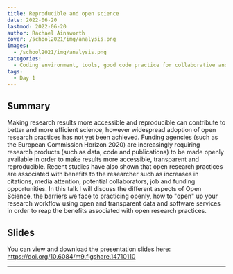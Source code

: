 ```yaml
---
title: Reproducible and open science
date: 2022-06-20
lastmod: 2022-06-20
author: Rachael Ainsworth
cover: /school2021/img/analysis.png
images:
  - /school2021/img/analysis.png
categories:
  - Coding environment, tools, good code practice for collaborative and continuous developments
tags:
  - Day 1
---
```


<!--more-->
<!---->

<!-- Dear instructor:
* The dates at the top of this markdown (.md) document will help order the classes in the portal.
Please, if you don't need to, do not change the one that is now.
* Take into account that there is a feature in the dates: if you use a date in the future, the class will be not visible in the portal until the date you have assigned.
* You can create dedicated folders if you need to.
* But if you simply need to add some pictures, you can use the folder ../static/img/ mentioned at the top as /school2021/img/
-->

<!---->

## Summary

Making research results more accessible and reproducible can contribute to better and more efficient science, however widespread adoption of open research practices has not yet been achieved. Funding agencies (such as the European Commission Horizon 2020) are increasingly requiring research products (such as data, code and publications) to be made openly available in order to make results more accessible, transparent and reproducible. Recent studies have also shown that open research practices are associated with benefits to the researcher such as increases in citations, media attention, potential collaborators, job and funding opportunities. In this talk I will discuss the different aspects of Open Science, the barriers we face to practicing openly, how to "open" up your research workflow using open and transparent data and software services in order to reap the benefits associated with open research practices.

## Slides

You can view and download the presentation slides here: https://doi.org/10.6084/m9.figshare.14710110

---
